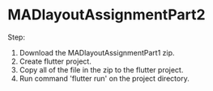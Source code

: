 # MADlayoutAssignmentPart2

Step:
1. Download the MADlayoutAssignmentPart1 zip.
2. Create flutter project.
3. Copy all of the file in the zip to the flutter project.
4. Run command 'flutter run' on the project directory.

